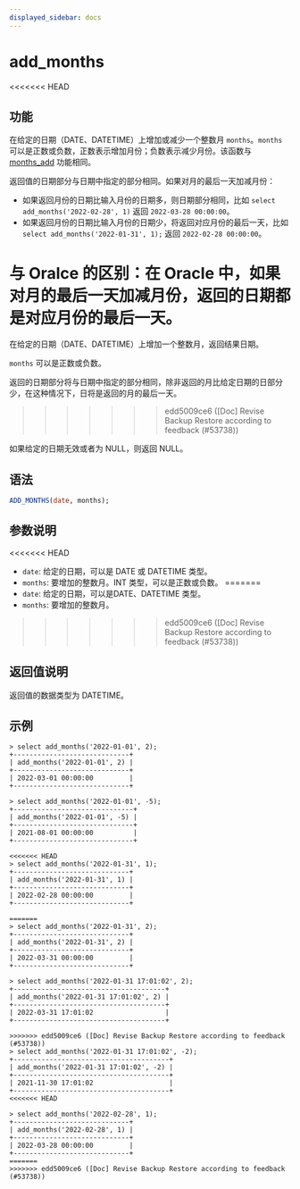 ```yaml
---
displayed_sidebar: docs
---
```


# add_months

<<<<<<< HEAD
## 功能

在给定的日期（DATE、DATETIME）上增加或减少一个整数月 `months`。`months` 可以是正数或负数，正数表示增加月份；负数表示减少月份。该函数与 [months_add](./months_add.md) 功能相同。

返回值的日期部分与日期中指定的部分相同。如果对月的最后一天加减月份：

- 如果返回月份的日期比输入月份的日期多，则日期部分相同，比如 `select add_months('2022-02-28', 1)` 返回 `2022-03-28 00:00:00`。
- 如果返回月份的日期比输入月份的日期少，将返回对应月份的最后一天，比如 `select add_months('2022-01-31', 1);` 返回 `2022-02-28 00:00:00`。

与 Oralce 的区别：在 Oracle 中，如果对月的最后一天加减月份，返回的日期都是对应月份的最后一天。
=======


在给定的日期（DATE、DATETIME）上增加一个整数月，返回结果日期。

`months` 可以是正数或负数。

返回的日期部分将与日期中指定的部分相同，除非返回的月比给定日期的日部分少，在这种情况下，日将是返回的月的最后一天。
>>>>>>> edd5009ce6 ([Doc] Revise Backup Restore according to feedback (#53738))

如果给定的日期无效或者为 NULL，则返回 NULL。

## 语法

```SQL
ADD_MONTHS(date, months);
```

## 参数说明

<<<<<<< HEAD
- `date`: 给定的日期，可以是 DATE 或 DATETIME 类型。
- `months`: 要增加的整数月。INT 类型，可以是正数或负数。
=======
- `date`: 给定的日期，可以是DATE、DATETIME 类型。
- `months`: 要增加的整数月。
>>>>>>> edd5009ce6 ([Doc] Revise Backup Restore according to feedback (#53738))

## 返回值说明

返回值的数据类型为 DATETIME。

## 示例

```Plain Text
> select add_months('2022-01-01', 2);
+-----------------------------+
| add_months('2022-01-01', 2) |
+-----------------------------+
| 2022-03-01 00:00:00         |
+-----------------------------+

> select add_months('2022-01-01', -5);
+------------------------------+
| add_months('2022-01-01', -5) |
+------------------------------+
| 2021-08-01 00:00:00          |
+------------------------------+

<<<<<<< HEAD
> select add_months('2022-01-31', 1);
+-----------------------------+
| add_months('2022-01-31', 1) |
+-----------------------------+
| 2022-02-28 00:00:00         |
+-----------------------------+

=======
> select add_months('2022-01-31', 2);
+-----------------------------+
| add_months('2022-01-31', 2) |
+-----------------------------+
| 2022-03-31 00:00:00         |
+-----------------------------+

> select add_months('2022-01-31 17:01:02', 2);
+--------------------------------------+
| add_months('2022-01-31 17:01:02', 2) |
+--------------------------------------+
| 2022-03-31 17:01:02                  |
+--------------------------------------+

>>>>>>> edd5009ce6 ([Doc] Revise Backup Restore according to feedback (#53738))
> select add_months('2022-01-31 17:01:02', -2);
+---------------------------------------+
| add_months('2022-01-31 17:01:02', -2) |
+---------------------------------------+
| 2021-11-30 17:01:02                   |
+---------------------------------------+
<<<<<<< HEAD

> select add_months('2022-02-28', 1);
+-----------------------------+
| add_months('2022-02-28', 1) |
+-----------------------------+
| 2022-03-28 00:00:00         |
+-----------------------------+
=======
>>>>>>> edd5009ce6 ([Doc] Revise Backup Restore according to feedback (#53738))
```
